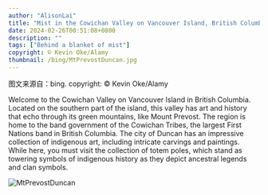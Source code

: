 ```yaml
---
author: "AlisonLai"
title: "Mist in the Cowichan Valley on Vancouver Island, British Columbia, Canada"
date: 2024-02-26T00:51:08+0800
description: ""
tags: ["Behind a blanket of mist"]
copyright: © Kevin Oke/Alamy
thumbnail: /bing/MtPrevostDuncan.jpg
---
```

图文来源自：bing.  copyright: © Kevin Oke/Alamy

Welcome to the Cowichan Valley on Vancouver Island in British Columbia. Located on the southern part of the island, this valley has art and history that echo through its green mountains, like Mount Prevost. The region is home to the band government of the Cowichan Tribes, the largest First Nations band in British Columbia. The city of Duncan has an impressive collection of indigenous art, including intricate carvings and paintings. While here, you must visit the collection of totem poles, which stand as towering symbols of indigenous history as they depict ancestral legends and clan symbols.

![MtPrevostDuncan](/bing/MtPrevostDuncan.jpg)